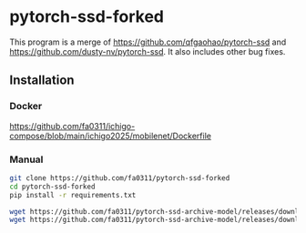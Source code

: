 # pytorch-ssd-forked

This program is a merge of <https://github.com/qfgaohao/pytorch-ssd> and <https://github.com/dusty-nv/pytorch-ssd>.
It also includes other bug fixes.

## Installation

### Docker

<https://github.com/fa0311/ichigo-compose/blob/main/ichigo2025/mobilenet/Dockerfile>

### Manual

```sh
git clone https://github.com/fa0311/pytorch-ssd-forked
cd pytorch-ssd-forked
pip install -r requirements.txt

wget https://github.com/fa0311/pytorch-ssd-archive-model/releases/download/v0.0.1/mobilenet-v1-ssd-mp-0_675.pth -O models/mobilenet-v1-ssd-mp-0_675.pth
wget https://github.com/fa0311/pytorch-ssd-archive-model/releases/download/v0.0.1/mb2-ssd-lite-mp-0_686.pth -O models/mb2-ssd-lite-mp-0_686.pth
```
